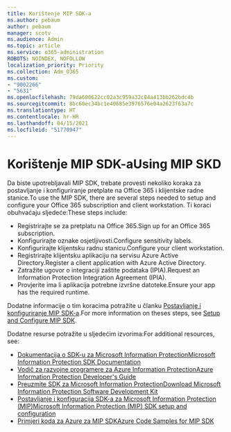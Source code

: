 ```yaml
---
title: Korištenje MIP SDK-a
ms.author: pebaum
author: pebaum
manager: scotv
ms.audience: Admin
ms.topic: article
ms.service: o365-administration
ROBOTS: NOINDEX, NOFOLLOW
localization_priority: Priority
ms.collection: Adm_O365
ms.custom:
- "9002266"
- "5631"
ms.openlocfilehash: 79da600622cc02a3c959a32c84a413bb262bdc4b
ms.sourcegitcommit: 8bc60ec34bc1e40685e3976576e04a2623f63a7c
ms.translationtype: HT
ms.contentlocale: hr-HR
ms.lasthandoff: 04/15/2021
ms.locfileid: "51770947"
---
```

# <a name="using-mip-skd"></a><span data-ttu-id="796cb-102">Korištenje MIP SDK-a</span><span class="sxs-lookup"><span data-stu-id="796cb-102">Using MIP SKD</span></span>

<span data-ttu-id="796cb-103">Da biste upotrebljavali MIP SDK, trebate provesti nekoliko koraka za postavljanje i konfiguriranje pretplate na Office 365 i klijentske radne stanice.</span><span class="sxs-lookup"><span data-stu-id="796cb-103">To use the MIP SDK, there are several steps needed to setup and configure your Office 365 subscription and client workstation.</span></span> <span data-ttu-id="796cb-104">Ti koraci obuhvaćaju sljedeće:</span><span class="sxs-lookup"><span data-stu-id="796cb-104">These steps include:</span></span>

- <span data-ttu-id="796cb-105">Registrirajte se za pretplatu na Office 365.</span><span class="sxs-lookup"><span data-stu-id="796cb-105">Sign up for an Office 365 subscription.</span></span>
- <span data-ttu-id="796cb-106">Konfigurirajte oznake osjetljivosti.</span><span class="sxs-lookup"><span data-stu-id="796cb-106">Configure sensitivity labels.</span></span>
- <span data-ttu-id="796cb-107">Konfigurirajte klijentsku radnu stanicu.</span><span class="sxs-lookup"><span data-stu-id="796cb-107">Configure your client workstation.</span></span>
- <span data-ttu-id="796cb-108">Registrirajte klijentsku aplikaciju na servisu Azure Active Directory.</span><span class="sxs-lookup"><span data-stu-id="796cb-108">Register a client application with Azure Active Directory.</span></span>
- <span data-ttu-id="796cb-109">Zatražite ugovor o integraciji zaštite podataka (IPIA).</span><span class="sxs-lookup"><span data-stu-id="796cb-109">Request an Information Protection Integration Agreement (IPIA).</span></span>
- <span data-ttu-id="796cb-110">Provjerite ima li aplikacija potrebne izvršne datoteke.</span><span class="sxs-lookup"><span data-stu-id="796cb-110">Ensure your app has the required runtime.</span></span>

<span data-ttu-id="796cb-111">Dodatne informacije o tim koracima potražite u članku [Postavljanje i konfiguriranje MIP SDK-a](https://docs.microsoft.com/information-protection/develop/setup-configure-mip).</span><span class="sxs-lookup"><span data-stu-id="796cb-111">For more information on theses steps, see [Setup and Configure MIP SDK](https://docs.microsoft.com/information-protection/develop/setup-configure-mip).</span></span>

<span data-ttu-id="796cb-112">Dodatne resurse potražite u sljedećim izvorima:</span><span class="sxs-lookup"><span data-stu-id="796cb-112">For additional resources, see:</span></span>

- [<span data-ttu-id="796cb-113">Dokumentacija o SDK-u za Microsoft Information Protection</span><span class="sxs-lookup"><span data-stu-id="796cb-113">Microsoft Information Protection SDK Documentation</span></span>](https://docs.microsoft.com/information-protection/develop/)
- [<span data-ttu-id="796cb-114">Vodič za razvojne programere za Azure Information Protection</span><span class="sxs-lookup"><span data-stu-id="796cb-114">Azure Information Protection Developer's Guide</span></span>](https://docs.microsoft.com/azure/information-protection/develop/developers-guide)
- [<span data-ttu-id="796cb-115">Preuzmite SDK za Microsoft Information Protection</span><span class="sxs-lookup"><span data-stu-id="796cb-115">Download Microsoft Information Protection Software Development Kit</span></span>](https://www.microsoft.com/download/details.aspx?id=57392)
- [<span data-ttu-id="796cb-116">Postavljanje i konfiguracija SDK-a za Microsoft Information Protection (MIP)</span><span class="sxs-lookup"><span data-stu-id="796cb-116">Microsoft Information Protection (MIP) SDK setup and configuration</span></span>](https://docs.microsoft.com/information-protection/develop/setup-configure-mip)
- [<span data-ttu-id="796cb-117">Primjeri koda za Azure za MIP SDK</span><span class="sxs-lookup"><span data-stu-id="796cb-117">Azure Code Samples for MIP SDK</span></span>](https://azure.microsoft.com/resources/samples/?sort=0&term=mipsdk)
